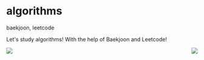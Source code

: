 # algorithms

baekjoon, leetcode

Let's study algorithms!
With the help of Baekjoon and Leetcode!

<div style="display: flex; justify-content: space-between; width: 100%;;">
<!--   <div>[![Solved.ac프로필](http://mazassumnida.wtf/api/generate_badge?boj=taewookim02)](https://solved.ac/taewookim02)</div> -->
  <img src="http://mazandi.herokuapp.com/api?handle=taewookim02&theme=warm"/>
  <img src="http://mazassumnida.wtf/api/generate_badge?boj=taewookim02"/>
</div>

